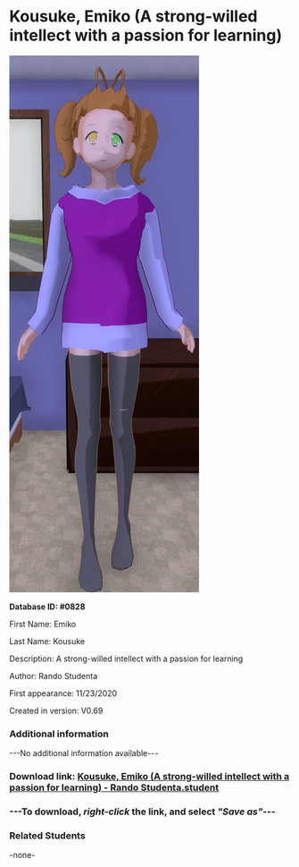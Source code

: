 # Kousuke, Emiko (A strong-willed intellect with a passion for learning)

<img src="../../Files/Images/Kousuke, Emiko (A strong-willed intellect with a passion for learning).png" title="Kousuke, Emiko (A strong-willed intellect with a passion for learning) - Rando Studenta">

**Database ID: #0828**

First Name: Emiko

Last Name: Kousuke

Description: A strong-willed intellect with a passion for learning

Author: Rando Studenta

First appearance: 11/23/2020

Created in version: V0.69

### Additional information

---No additional information available---

### Download link: <a href="https://raw.githubusercontent.com/Arbiter1223/Daigaku-Gurashi-Custom-Students/master/Files/Student%20Files/Kousuke%2C%20Emiko%20(A%20strong-willed%20intellect%20with%20a%20passion%20for%20learning)%20-%20Rando%20Studenta.student">Kousuke, Emiko (A strong-willed intellect with a passion for learning) - Rando Studenta.student</a>

### ---**To download, _right-click_ the link, and select _"Save as"_**---

### Related Students

-none-
